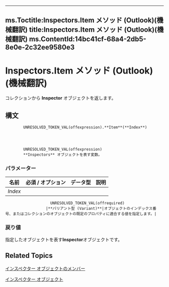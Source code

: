 

---
ms.Toctitle:Inspectors.Item メソッド (Outlook)(機械翻訳)
title:Inspectors.Item メソッド (Outlook)(機械翻訳)
ms.ContentId:14bc41cf-68a4-2db5-8e0e-2c32ee9580e3
---
# Inspectors.Item メソッド (Outlook)(機械翻訳)




コレクションから **Inspector** オブジェクトを返します。

## 構文

            UNRESOLVED_TOKEN_VAL(offexpression).**Item**(**Index**)




            UNRESOLVED_TOKEN_VAL(offexpression)
            **Inspectors** オブジェクトを表す変数。

### パラメーター

|**名前**|**必須 / オプション**|**データ型**|**説明**|
|---|---|---|---|
|*Index*|
                        UNRESOLVED_TOKEN_VAL(offrequired)
                      |**バリアント型 (Variant)**|オブジェクトのインデックス番号、またはコレクションのオブジェクトの既定のプロパティに適合する値を指定します。|



### 戻り値
指定したオブジェクトを表す**Inspector**オブジェクトです。





## Related Topics

[インスペクター オブジェクトのメンバー](897aab77-650a-6f0a-7599-5487bec45448.md)

[インスペクター オブジェクト](b65475d6-a212-fc96-459d-47390dfe5ee5.md)




